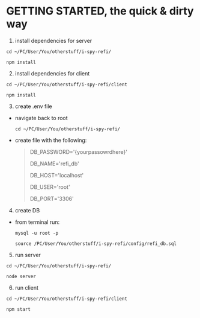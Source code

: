 # GETTING STARTED, the quick & dirty way
 1. install dependencies for server
  ``` 
  cd ~/PC/User/You/otherstuff/i-spy-refi/ 
  ```
  ``` 
  npm install 
  ```
 2. install dependencies for client
  ``` 
  cd ~/PC/User/You/otherstuff/i-spy-refi/client 
  ```
  ``` 
  npm install 
  ```
 3. create .env file
  * navigate back to root
    ``` 
    cd ~/PC/User/You/otherstuff/i-spy-refi/ 
    ```
  * create file with the following: 
    > DB_PASSWORD='{yourpassowrdhere}'
    >
    > DB_NAME='refi_db'
    >
    > DB_HOST='localhost'
    >
    > DB_USER='root'
    >
    > DB_PORT='3306'
 4. create DB
  * from terminal run:
    ``` 
    mysql -u root -p 
    ```
    ``` 
    source /PC/User/You/otherstuff/i-spy-refi/config/refi_db.sql 
    ```
 5. run server
  ``` 
  cd ~/PC/User/You/otherstuff/i-spy-refi/ 
  ```
  ``` 
  node server 
  ```
 6. run client
  ``` 
  cd ~/PC/User/You/otherstuff/i-spy-refi/client 
  ```
  ``` 
  npm start 
  ```